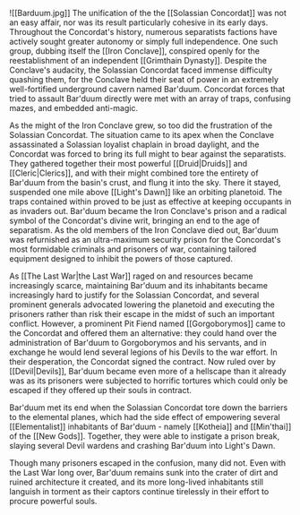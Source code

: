 ![[Barduum.jpg]]
The unification of the the [[Solassian Concordat]] was not an easy affair, nor was its result particularly cohesive in its early days. Throughout the Concordat's history, numerous separatists factions have actively sought greater autonomy or simply full independence. One such group, dubbing itself the [[Iron Conclave]], conspired openly for the reestablishment of an independent [[Grimthain Dynasty]]. Despite the Conclave's audacity, the Solassian Concordat faced immense difficulty quashing them, for the Conclave held their seat of power in an extremely well-fortified underground cavern named Bar'duum. Concordat forces that tried to assault Bar'duum directly were met with an array of traps, confusing mazes, and embedded anti-magic.

As the might of the Iron Conclave grew, so too did the frustration of the Solassian Concordat. The situation came to its apex when the Conclave assassinated a Solassian loyalist chaplain in broad daylight, and the Concordat was forced to bring its full might to bear against the separatists. They gathered together their most powerful [[Druid|Druids]] and [[Cleric|Clerics]], and with their might combined tore the entirety of Bar'duum from the basin's crust, and flung it into the sky. There it stayed, suspended one mile above [[Light's Dawn]] like an orbiting planetoid. The traps contained within proved to be just as effective at keeping occupants in as invaders out. Bar'duum became the Iron Conclave's prison and a radical symbol of the Concordat's divine writ, bringing an end to the age of separatism. As the old members of the Iron Conclave died out, Bar'duum was refurnished as an ultra-maximum security prison for the Concordat's most formidable criminals and prisoners of war, containing tailored equipment designed to inhibit the powers of those captured.

As [[The Last War|the Last War]] raged on and resources became increasingly scarce, maintaining Bar'duum and its inhabitants became increasingly hard to justify for the Solassian Concordat, and several prominent generals advocated lowering the planetoid and executing the prisoners rather than risk their escape in the midst of such an important conflict. However, a prominent Pit Fiend named [[Gorgoborymos]] came to the Concordat and offered them an alternative: they could hand over the administration of Bar'duum to Gorgoborymos and his servants, and in exchange he would lend several legions of his Devils to the war effort. In their desperation, the Concordat signed the contract. Now ruled over by [[Devil|Devils]], Bar'duum became even more of a hellscape than it already was as its prisoners were subjected to horrific tortures which could only be escaped if they offered up their souls in contract. 

Bar'duum met its end when the Solassian Concordat tore down the barriers to the elemental planes, which had the side effect of empowering several [[Elementalist]] inhabitants of Bar'duum - namely [[Kotheia]] and [[Min'thai]] of the [[New Gods]]. Together, they were able to instigate a prison break, slaying several Devil wardens and crashing Bar'duum into Light's Dawn.

Though many prisoners escaped in the confusion, many did not. Even with the Last War long over, Bar'duum remains sunk into the crater of dirt and ruined architecture it created, and its more long-lived inhabitants still languish in torment as their captors continue tirelessly in their effort to procure powerful souls.